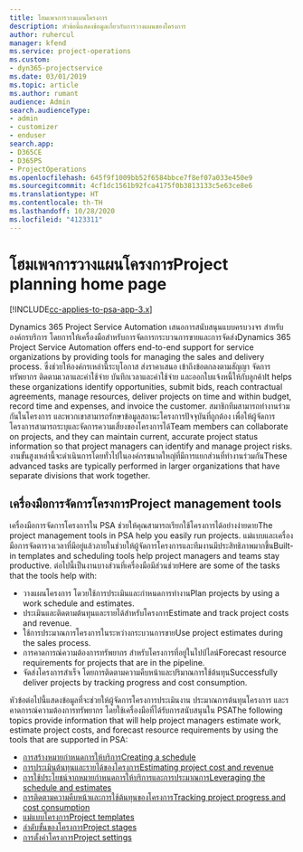 ```yaml
---
title: โฮมเพจการวางแผนโครงการ
description: หัวข้อนี้แสดงข้อมูลเกี่ยวกับการวางแผนของโครงการ
author: ruhercul
manager: kfend
ms.service: project-operations
ms.custom:
- dyn365-projectservice
ms.date: 03/01/2019
ms.topic: article
ms.author: rumant
audience: Admin
search.audienceType:
- admin
- customizer
- enduser
search.app:
- D365CE
- D365PS
- ProjectOperations
ms.openlocfilehash: 645f9f1009bb52f6584bbce7f8ef07a033e450e9
ms.sourcegitcommit: 4cf1dc1561b92fca4175f0b3813133c5e63ce8e6
ms.translationtype: HT
ms.contentlocale: th-TH
ms.lasthandoff: 10/28/2020
ms.locfileid: "4123311"
---
```

# <a name="project-planning-home-page"></a><span data-ttu-id="f071a-103">โฮมเพจการวางแผนโครงการ</span><span class="sxs-lookup"><span data-stu-id="f071a-103">Project planning home page</span></span>

[!INCLUDE[cc-applies-to-psa-app-3.x](../includes/cc-applies-to-psa-app-3x.md)]

<span data-ttu-id="f071a-104">Dynamics 365 Project Service Automation เสนอการสนับสนุนแบบครบวงจร สำหรับองค์กรบริการ โดยการให้เครื่องมือสำหรับการจัดการกระบวนการขายและการจัดส่ง</span><span class="sxs-lookup"><span data-stu-id="f071a-104">Dynamics 365 Project Service Automation offers end-to-end support for service organizations by providing tools for managing the sales and delivery process.</span></span> <span data-ttu-id="f071a-105">ซึ่งช่วยให้องค์กรเหล่านี้ระบุโอกาส ส่งราคาเสนอ เข้าถึงข้อตกลงตามสัญญา จัดการทรัพยากร ติดตามเวลาและค่าใช้จ่าย บันทึกเวลาและค่าใช้จ่าย และออกใบแจ้งหนี้ให้กับลูกค้า</span><span class="sxs-lookup"><span data-stu-id="f071a-105">It helps these organizations identify opportunities, submit bids, reach contractual agreements, manage resources, deliver projects on time and within budget, record time and expenses, and invoice the customer.</span></span> <span data-ttu-id="f071a-106">สมาชิกทีมสามารถทำงานร่วมกันในโครงการ และพวกเขาสามารถรักษาข้อมูลสถานะโครงการปัจจุบันที่ถูกต้อง เพื่อให้ผู้จัดการโครงการสามารถระบุและจัดการความเสี่ยงของโครงการได้</span><span class="sxs-lookup"><span data-stu-id="f071a-106">Team members can collaborate on projects, and they can maintain current, accurate project status information so that project managers can identify and manage project risks.</span></span> <span data-ttu-id="f071a-107">งานขั้นสูงเหล่านี้จะดำเนินการโดยทั่วไปในองค์กรขนาดใหญ่ที่มีการแยกส่วนที่ทำงานร่วมกัน</span><span class="sxs-lookup"><span data-stu-id="f071a-107">These advanced tasks are typically performed in larger organizations that have separate divisions that work together.</span></span>

## <a name="project-management-tools"></a><span data-ttu-id="f071a-108">เครื่องมือการจัดการโครงการ</span><span class="sxs-lookup"><span data-stu-id="f071a-108">Project management tools</span></span>

<span data-ttu-id="f071a-109">เครื่องมือการจัดการโครงการใน PSA ช่วยให้คุณสามารถเรียกใช้โครงการได้อย่างง่ายดาย</span><span class="sxs-lookup"><span data-stu-id="f071a-109">The project management tools in PSA help you easily run projects.</span></span> <span data-ttu-id="f071a-110">แม่แบบและเครื่องมือการจัดตารางเวลาที่มีอยู่แล้วภายในช่วยให้ผู้จัดการโครงการและทีมงานมีประสิทธิภาพมากขึ้น</span><span class="sxs-lookup"><span data-stu-id="f071a-110">Built-in templates and scheduling tools help project managers and teams stay productive.</span></span> <span data-ttu-id="f071a-111">ต่อไปนี้เป็นงานบางส่วนที่เครื่องมือมีส่วนช่วย</span><span class="sxs-lookup"><span data-stu-id="f071a-111">Here are some of the tasks that the tools help with:</span></span>

- <span data-ttu-id="f071a-112">วางแผนโครงการ โดวยใช้การประเมินและกำหนดการทำงาน</span><span class="sxs-lookup"><span data-stu-id="f071a-112">Plan projects by using a work schedule and estimates.</span></span>
- <span data-ttu-id="f071a-113">ประเมินและติดตามต้นทุนและรายได้สำหรับโครงการ</span><span class="sxs-lookup"><span data-stu-id="f071a-113">Estimate and track project costs and revenue.</span></span>
- <span data-ttu-id="f071a-114">ใช้การประมาณการโครงการในระหว่างกระบวนการขาย</span><span class="sxs-lookup"><span data-stu-id="f071a-114">Use project estimates during the sales process.</span></span>
- <span data-ttu-id="f071a-115">การคาดการณ์ความต้องการทรัพยากร สำหรับโครงการที่อยู่ในไปป์ไลน์</span><span class="sxs-lookup"><span data-stu-id="f071a-115">Forecast resource requirements for projects that are in the pipeline.</span></span>
- <span data-ttu-id="f071a-116">จัดส่งโครงการสำเร็จ โดยการติดตามความคืบหน้าและปริมาณการใช้ต้นทุน</span><span class="sxs-lookup"><span data-stu-id="f071a-116">Successfully deliver projects by tracking progress and cost consumption.</span></span>

<span data-ttu-id="f071a-117">หัวข้อต่อไปนี้แสดงข้อมูลที่จะช่วยให้ผู้จัดการโครงการประเมินงาน ประมาณการต้นทุนโครงการ และรคาดการณ์ความต้องการทรัพยากร โดยใช้เครื่องมือที่ได้รับการสนับสนุนใน PSA</span><span class="sxs-lookup"><span data-stu-id="f071a-117">The following topics provide information that will help project managers estimate work, estimate project costs, and forecast resource requirements by using the tools that are supported in PSA:</span></span>

- [<span data-ttu-id="f071a-118">การสร้างหมายกำหนดการให้บริการ</span><span class="sxs-lookup"><span data-stu-id="f071a-118">Creating a schedule</span></span>](project-creating.md)
- [<span data-ttu-id="f071a-119">การประเมินต้นทุนและรายได้ของโครงการ</span><span class="sxs-lookup"><span data-stu-id="f071a-119">Estimating project cost and revenue</span></span>](project-estimating.md)
- [<span data-ttu-id="f071a-120">การใช้ประโยชน์จากหมายกำหนดการให้บริการและการประมาณการ</span><span class="sxs-lookup"><span data-stu-id="f071a-120">Leveraging the schedule and estimates</span></span>](project-leveraging.md)
- [<span data-ttu-id="f071a-121">การติดตามความคืบหน้าและการใช้ต้นทุนของโครงการ</span><span class="sxs-lookup"><span data-stu-id="f071a-121">Tracking project progress and cost consumption</span></span>](project-tracking.md)
- [<span data-ttu-id="f071a-122">แม่แบบโครงการ</span><span class="sxs-lookup"><span data-stu-id="f071a-122">Project templates</span></span>](project-templates.md)
- [<span data-ttu-id="f071a-123">ลำดับขั้นของโครงการ</span><span class="sxs-lookup"><span data-stu-id="f071a-123">Project stages</span></span>](project-stages.md)
- [<span data-ttu-id="f071a-124">การตั้งค่าโครงการ</span><span class="sxs-lookup"><span data-stu-id="f071a-124">Project settings</span></span>](project-settings.md)
